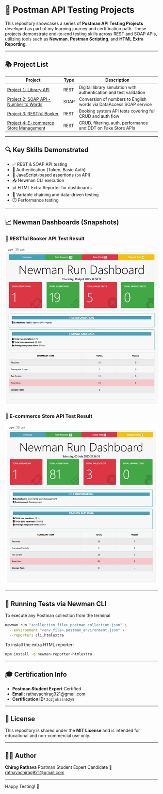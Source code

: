 # 🧪 Postman API Testing Projects

This repository showcases a series of **Postman API Testing Projects** developed as part of my learning journey and certification path. These projects demonstrate end-to-end testing skills across REST and SOAP APIs, utilizing tools such as **Newman**, **Postman Scripting**, and **HTML Extra Reporting**.

---

## 📚 Project List

| Project                                                         | Type | Description                                                        |
| --------------------------------------------------------------- | ---- | ------------------------------------------------------------------ |
| [Project 1: Library API](./postman-library-api-v2)              | REST | Digital library simulation with authentication and test validation |
| [Project 2: SOAP API - Number to Words](./soap-number-to-words) | SOAP | Conversion of numbers to English words via DataAccess SOAP service |
| [Project 3: RESTful Booker](./restful-booker)                   | REST | Booking system API tests covering full CRUD and auth flow          |
| [Project 4: E-commerce Store Management](./ecommerce-api-store) | REST | CRUD, filtering, auth, performance and DDT on Fake Store APIs      |

---

## 🔍 Key Skills Demonstrated

* ✅ REST & SOAP API testing
* 🔐 Authentication (Token, Basic Auth)
* 🧪 JavaScript-based assertions (`pm` API)
* 📤 Newman CLI execution
* 📊 HTML Extra Reporter for dashboards
* 🔁 Variable chaining and data-driven testing
* ⏱️ Performance testing

---

## 📈 Newman Dashboards (Snapshots)

### 🏨 RESTful Booker API Test Result

![Booker Dashboard](https://github.com/ChiragRathava29/Postman-API-Testing-Projects/blob/master/Project%203%20-%20RESTful%20Booker%20API%20Testing/Newman/screenshot-newman-dashboard.png)

### 🛒 E-commerce Store API Test Result

![E-commerce Dashboard](https://github.com/ChiragRathava29/Postman-API-Testing-Projects/blob/master/Project%204%20-%20E-commerce%20Store%20Management%20API%20Testing/Newman/ecommerce-newman-report.png)

---

## 🚀 Running Tests via Newman CLI

To execute any Postman collection from the terminal:

```bash
newman run "<collection_file>.postman_collection.json" \
  --environment "<env_file>.postman_environment.json" \
  --reporters cli,htmlextra
```

To install the extra HTML reporter:

```bash
npm install -g newman-reporter-htmlextra
```

---

## 🎓 Certification Info

* **Postman Student Expert** Certified
* **Email:** [rathavachirag921@gmail.com](mailto:rathavachirag921@gmail.com)
* **Certification ID:** `2q2jokzsn62y8`

---

## 📄 License

This repository is shared under the **MIT License** and is intended for educational and non-commercial use only.

---

## 👨‍💻 Author

**Chirag Rathava**
Postman Student Expert Candidate
📧 [rathavachirag921@gmail.com](mailto:rathavachirag921@gmail.com)

---

Happy Testing! 🚀
